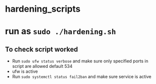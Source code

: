 # hardening_scripts
# run as `sudo ./hardening.sh`

## To check script worked 
- Run `sudo ufw status verbose` and make sure only specified ports in script are allowed default 534
- ufw is active
- Run `sudo systemctl status fail2ban` and make sure service is active
